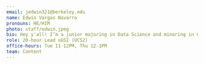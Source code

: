 ```yaml
---
email: jedwin321@berkeley.edu
name: Edwin Vargas Navarro
pronouns: HE/HIM
photo: staff/edwin.jpeg
bio: Hey y'all! I’m a junior majoring in Data Science and minoring in CalTeach. I enjoy going on runs, biking, and playing video games with friends.
role: 20-hour Lead uGSI (UCS2)
office-hours: Tue 11-12PM, Thu 12-1PM
team: Content
---
```

